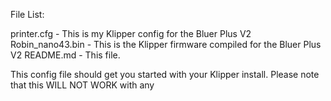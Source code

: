 File List:

printer.cfg - This is my Klipper config for the Bluer Plus V2
Robin_nano43.bin - This is the Klipper firmware compiled for the Bluer Plus V2
README.md - This file.

This config file should get you started with your Klipper install. Please note that this
WILL NOT WORK with any 